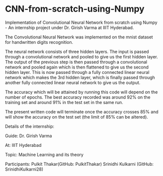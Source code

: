 # CNN-from-scratch-using-Numpy
Implementation of Convolutional Neural Network from scratch using Numpy - An internship project under Dr. Girish Varma at IIIT Hyderabad.


The Convolutional Neural Network was implemented on the mnist dataset for handwritten digits recognition.

The neural network consists of three hidden layers. The input is passed through a convolutional network and pooled to give us the first hidden layer. The output of the previous step is then passed through a convolutional network and pooled again which is then flattened to give us the second hidden layer. This is now passed through a fully connected linear neural network which makes the 3rd hidden layer, which is finally passed through another fully connected linear neural network to give us the output.

The accuracy which will be attained by running this code will depend on the number of epochs. The best accuracy recorded was around 92% on the training set and around 91% in the test set in the same run.

The present written code will terminate once the accuracy crosses 85% and will show the accuracy on the test set (the limit of 85% can be altered).

Details of the internship:

Guide: Dr. Girish Varma

At: IIIT Hyderabad

Topic: Machine Learning and its theory

Participants: Pulkit Thakar(GitHub: PulkitThakar)
              Srinidhi Kulkarni (GitHub: SrinidhiKulkarni28)
